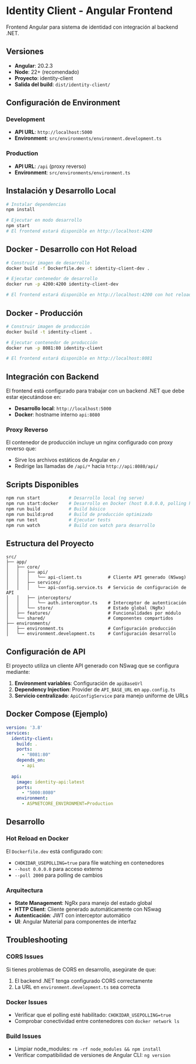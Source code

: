 # Identity Client - Angular Frontend

Frontend Angular para sistema de identidad con integración al backend .NET.

## Versiones

- **Angular**: 20.2.3
- **Node**: 22+ (recomendado)
- **Proyecto**: identity-client
- **Salida del build**: `dist/identity-client/`

## Configuración de Environment

### Development
- **API URL**: `http://localhost:5000`
- **Environment**: `src/environments/environment.development.ts`

### Production  
- **API URL**: `/api` (proxy reverso)
- **Environment**: `src/environments/environment.ts`

## Instalación y Desarrollo Local

```bash
# Instalar dependencias
npm install

# Ejecutar en modo desarrollo
npm start
# El frontend estará disponible en http://localhost:4200
```

## Docker - Desarrollo con Hot Reload

```bash
# Construir imagen de desarrollo
docker build -f Dockerfile.dev -t identity-client-dev .

# Ejecutar contenedor de desarrollo
docker run -p 4200:4200 identity-client-dev

# El frontend estará disponible en http://localhost:4200 con hot reload habilitado
```

## Docker - Producción

```bash
# Construir imagen de producción
docker build -t identity-client .

# Ejecutar contenedor de producción 
docker run -p 8081:80 identity-client

# El frontend estará disponible en http://localhost:8081
```

## Integración con Backend

El frontend está configurado para trabajar con un backend .NET que debe estar ejecutándose en:

- **Desarrollo local**: `http://localhost:5000`
- **Docker**: hostname interno `api:8080`

### Proxy Reverso

El contenedor de producción incluye un nginx configurado con proxy reverso que:
- Sirve los archivos estáticos de Angular en `/`
- Redirige las llamadas de `/api/*` hacia `http://api:8080/api/`

## Scripts Disponibles

```bash
npm run start           # Desarrollo local (ng serve)
npm run start:docker    # Desarrollo en Docker (host 0.0.0.0, polling habilitado)
npm run build           # Build básico
npm run build:prod      # Build de producción optimizado
npm run test            # Ejecutar tests
npm run watch           # Build con watch para desarrollo
```

## Estructura del Proyecto

```
src/
├── app/
│   ├── core/
│   │   ├── api/
│   │   │   └── api-client.ts          # Cliente API generado (NSwag)
│   │   ├── services/
│   │   │   └── api-config.service.ts  # Servicio de configuración de API
│   │   ├── interceptors/
│   │   │   └── auth.interceptor.ts    # Interceptor de autenticación
│   │   └── store/                     # Estado global (NgRx)
│   ├── features/                      # Funcionalidades por módulo
│   └── shared/                        # Componentes compartidos
├── environments/
│   ├── environment.ts                 # Configuración producción
│   └── environment.development.ts     # Configuración desarrollo
```

## Configuración de API

El proyecto utiliza un cliente API generado con NSwag que se configura mediante:

1. **Environment variables**: Configuración de `apiBaseUrl`
2. **Dependency Injection**: Provider de `API_BASE_URL` en `app.config.ts`
3. **Servicio centralizado**: `ApiConfigService` para manejo uniforme de URLs

## Docker Compose (Ejemplo)

```yaml
version: '3.8'
services:
  identity-client:
    build: .
    ports:
      - "8081:80"
    depends_on:
      - api
      
  api:
    image: identity-api:latest
    ports:
      - "5000:8080"
    environment:
      - ASPNETCORE_ENVIRONMENT=Production
```

## Desarrollo

### Hot Reload en Docker
El `Dockerfile.dev` está configurado con:
- `CHOKIDAR_USEPOLLING=true` para file watching en contenedores
- `--host 0.0.0.0` para acceso externo
- `--poll 2000` para polling de cambios

### Arquitectura
- **State Management**: NgRx para manejo del estado global
- **HTTP Client**: Cliente generado automáticamente con NSwag
- **Autenticación**: JWT con interceptor automático
- **UI**: Angular Material para componentes de interfaz

## Troubleshooting

### CORS Issues
Si tienes problemas de CORS en desarrollo, asegúrate de que:
1. El backend .NET tenga configurado CORS correctamente
2. La URL en `environment.development.ts` sea correcta

### Docker Issues
- Verificar que el polling esté habilitado: `CHOKIDAR_USEPOLLING=true`
- Comprobar conectividad entre contenedores con `docker network ls`

### Build Issues
- Limpiar node_modules: `rm -rf node_modules && npm install`
- Verificar compatibilidad de versiones de Angular CLI: `ng version`

